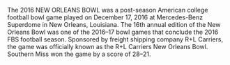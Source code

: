 The 2016 NEW ORLEANS BOWL was a post-season American college football bowl game played on December 17, 2016 at Mercedes-Benz Superdome in New Orleans, Louisiana. The 16th annual edition of the New Orleans Bowl was one of the 2016–17 bowl games that conclude the 2016 FBS football season. Sponsored by freight shipping company R+L Carriers, the game was officially known as the R+L Carriers New Orleans Bowl. Southern Miss won the game by a score of 28–21.

